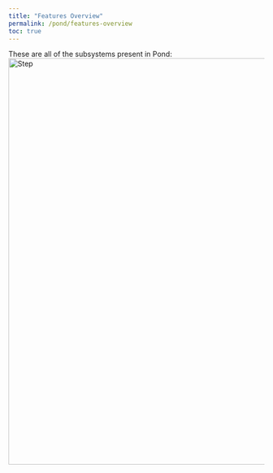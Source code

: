 ```yaml
---
title: "Features Overview"
permalink: /pond/features-overview
toc: true
---
```

These are all of the subsystems present in Pond:
<img src="/images/pond/pond-packages.png" alt="Step" width="800" />
